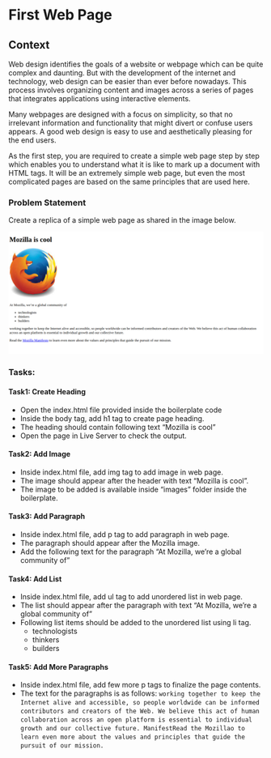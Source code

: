 # First Web Page

## Context

Web design identifies the goals of a website or webpage which can be quite complex and daunting. But with the development of the internet and technology, web design can be easier than ever before nowadays. This process involves organizing content and images across a series of pages that integrates applications using interactive elements.

Many webpages are designed with a focus on simplicity, so that no irrelevant information and functionality that might divert or confuse users appears. A good web design is easy to use and aesthetically pleasing for the end users.

As the first step, you are required to create a simple web page step by step which enables you to understand what it is like to mark up a document with HTML tags. It will be an extremely simple web page, but even the most complicated pages are based on the same principles that are used here.

### Problem Statement

Create a replica of a simple web page as shared in the image below.

![](./mozilla-web-page.png)

### Tasks:

#### Task1: Create Heading

- Open the index.html file provided inside the boilerplate code​
- Inside the body tag, add h1 tag to create page heading.​
- The heading should contain following text​ “Mozilla is cool”​
- Open the page in Live Server to check the output. 

#### Task2: Add Image

- Inside index.html file, add img tag to add image in web page.​
- The image should appear after the header with text “Mozilla is cool”.​
- The image to be added is available inside “images” folder inside the boilerplate.

#### Task3: Add Paragraph

- Inside index.html file, add p tag to add paragraph in web page.​
- The paragraph should appear after the Mozilla image.​
- Add the following text for the paragraph​ “At Mozilla, we’re a global community of”

#### Task4: Add List

- Inside index.html file, add ul tag to add unordered list in web page.​
- The list should appear after the paragraph with text “At Mozilla, we’re a global community of”​
- Following list items should be added to the unordered list using li tag.​
    - technologists​
    - thinkers​
    - builders

#### Task5: Add More Paragraphs

- Inside index.html file, add few more p tags to finalize the page contents.​
- The text for the paragraphs is as follows​:
`working together to keep the Internet alive and accessible, so people worldwide can be informed contributors and creators of the Web. We believe this act of human collaboration across an open platform is essential to individual growth and our collective future.​
 ManifestRead the Mozillao to learn even more about the values and principles that guide the pursuit of our mission.`​




